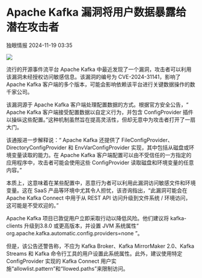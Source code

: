 #  Apache Kafka 漏洞将用户数据暴露给潜在攻击者   
 独眼情报   2024-11-19 03:35  
  
![](https://mmbiz.qpic.cn/sz_mmbiz_png/KgxDGkACWnTYCWic3W1Qtc8OVeHiaDdv8Hz6f5VyvmYlODn0yYstJicBrDkibRFTVENkRBib97eqm4LdIZJbEXfUHYA/640?wx_fmt=png&from=appmsg "")  
  
流行的开源事件流平台 Apache Kafka 中最近发现了一个漏洞，攻击者可以利用该漏洞未经授权访问敏感信息。该漏洞的编号为 CVE-2024-31141，影响了 Apache Kafka 客户端的多个版本，可能会影响依赖该平台进行关键数据操作的数千家公司。  
  
该漏洞源于 Apache Kafka 客户端处理配置数据的方式。根据官方安全公告，“ Apache Kafka 客户端接受配置数据以自定义行为，并包含 ConfigProvider 插件以操纵这些配置。”这种机制虽然旨在提高灵活性，但却无意中为攻击者打开了一扇大门。  
  
该通报进一步解释说：“ Apache Kafka 还提供了 FileConfigProvider、DirectoryConfigProvider 和 EnvVarConfigProvider 实现，其中包括从磁盘或环境变量读取的能力。在 Apache Kafka 客户端配置可以由不受信任的一方指定的应用程序中，攻击者可能会使用这些 ConfigProvider 读取磁盘和环境变量的任意内容。”  
  
本质上，这意味着在某些配置中，恶意行为者可以利用此漏洞访问敏感文件和环境变量。这在 SaaS 产品等环境中尤其令人担忧，该咨询指出，“此漏洞可能会在 Apache Kafka Connect 中用于从 REST API 访问升级到文件系统 / 环境访问，这可能是不受欢迎的。”  
  
Apache Kafka 项目已敦促用户立即采取行动以降低风险。他们建议将 kafka-clients 升级到3.8.0 或更高版本，并设置 JVM 系统属性“ org.apache.kafka.automatic.config.providers=none ”。  
  
但是，该公告还警告称，不应为 Kafka Broker、Kafka MirrorMaker 2.0、Kafka Streams 和 Kafka 命令行工具的用户设置此系统属性。此外，建议使用特定 ConfigProvider 实现的 Kafka Connect 用户实施“allowlist.pattern”和“llowed.paths”来限制访问。  
  
  
